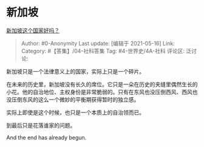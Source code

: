 # 新加坡
[新加坡这个国家好吗？](https://www.zhihu.com/question/311579031/answer/985648932)

> Author: #0-Anonymity
> Last update: [编辑于 2021-05-16]
> Link:
> Category: #【答集】/04-社科答集
> Tag: #4-世界史/4A-社科
> 评论区:
> 泛讨论:

新加坡只是一个法律意义上的国家，实际上只是一个碎片。

在未来的历史里，新加坡没有长久的席位。它只是一朵在历史的夹缝里偶然生长的小花。他的自治地位、主权身份是非常脆弱的。只有在东风也没压倒西风、西风也没压倒东风的这么一个微妙的平衡期获得暂时的独立感。

实际上即使是这个时候，也只是一个本质上的自治领而已。

到最后只是花落谁家的问题。

And the end has already begun.
